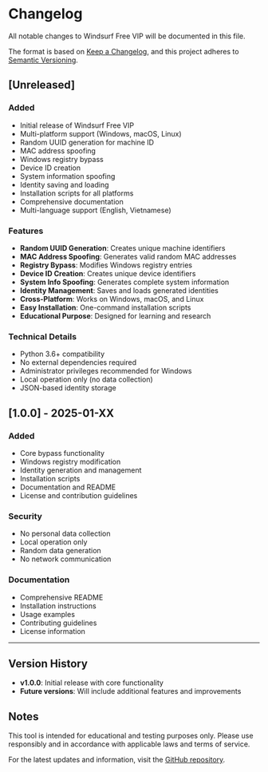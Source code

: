 # Changelog

All notable changes to Windsurf Free VIP will be documented in this file.

The format is based on [Keep a Changelog](https://keepachangelog.com/en/1.0.0/),
and this project adheres to [Semantic Versioning](https://semver.org/spec/v2.0.0.html).

## [Unreleased]

### Added
- Initial release of Windsurf Free VIP
- Multi-platform support (Windows, macOS, Linux)
- Random UUID generation for machine ID
- MAC address spoofing
- Windows registry bypass
- Device ID creation
- System information spoofing
- Identity saving and loading
- Installation scripts for all platforms
- Comprehensive documentation
- Multi-language support (English, Vietnamese)

### Features
- **Random UUID Generation**: Creates unique machine identifiers
- **MAC Address Spoofing**: Generates valid random MAC addresses
- **Registry Bypass**: Modifies Windows registry entries
- **Device ID Creation**: Creates unique device identifiers
- **System Info Spoofing**: Generates complete system information
- **Identity Management**: Saves and loads generated identities
- **Cross-Platform**: Works on Windows, macOS, and Linux
- **Easy Installation**: One-command installation scripts
- **Educational Purpose**: Designed for learning and research

### Technical Details
- Python 3.6+ compatibility
- No external dependencies required
- Administrator privileges recommended for Windows
- Local operation only (no data collection)
- JSON-based identity storage

## [1.0.0] - 2025-01-XX

### Added
- Core bypass functionality
- Windows registry modification
- Identity generation and management
- Installation scripts
- Documentation and README
- License and contribution guidelines

### Security
- No personal data collection
- Local operation only
- Random data generation
- No network communication

### Documentation
- Comprehensive README
- Installation instructions
- Usage examples
- Contributing guidelines
- License information

---

## Version History

- **v1.0.0**: Initial release with core functionality
- **Future versions**: Will include additional features and improvements

## Notes

This tool is intended for educational and testing purposes only. Please use responsibly and in accordance with applicable laws and terms of service.

For the latest updates and information, visit the [GitHub repository](https://github.com/keizenx/windsurf-bypass).
